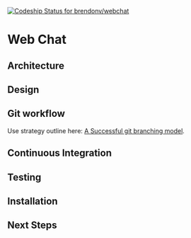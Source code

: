 [ ![Codeship Status for brendonv/webchat](https://app.codeship.com/projects/0738da50-7869-0134-6eb2-7a360cae9178/status?branch=master)](https://app.codeship.com/projects/180228)

# Web Chat

## Architecture

## Design

## Git workflow

Use strategy outline here: [A Successful git branching model](http://nvie.com/posts/a-successful-git-branching-model/).

## Continuous Integration

## Testing

## Installation

## Next Steps